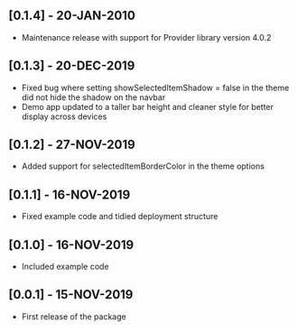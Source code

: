 ## [0.1.4] - 20-JAN-2010

* Maintenance release with support for Provider library version 4.0.2

## [0.1.3] - 20-DEC-2019

* Fixed bug where setting showSelectedItemShadow = false in the theme did not hide the shadow on the navbar
* Demo app updated to a taller bar height and cleaner style for better display across devices

## [0.1.2] - 27-NOV-2019

* Added support for selectedItemBorderColor in the theme options

## [0.1.1] - 16-NOV-2019

* Fixed example code and tidied deployment structure

## [0.1.0] - 16-NOV-2019

* Included example code

## [0.0.1] - 15-NOV-2019

* First release of the package

